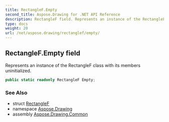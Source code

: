 ```yaml
---
title: RectangleF.Empty
second_title: Aspose.Drawing for .NET API Reference
description: RectangleF field. Represents an instance of the RectangleF class with its members uninitialized
type: docs
weight: 20
url: /net/aspose.drawing/rectanglef/empty/
---
```

## RectangleF.Empty field

Represents an instance of the RectangleF class with its members uninitialized.

```csharp
public static readonly RectangleF Empty;
```

### See Also

* struct [RectangleF](../)
* namespace [Aspose.Drawing](../../rectanglef/)
* assembly [Aspose.Drawing.Common](../../../)


